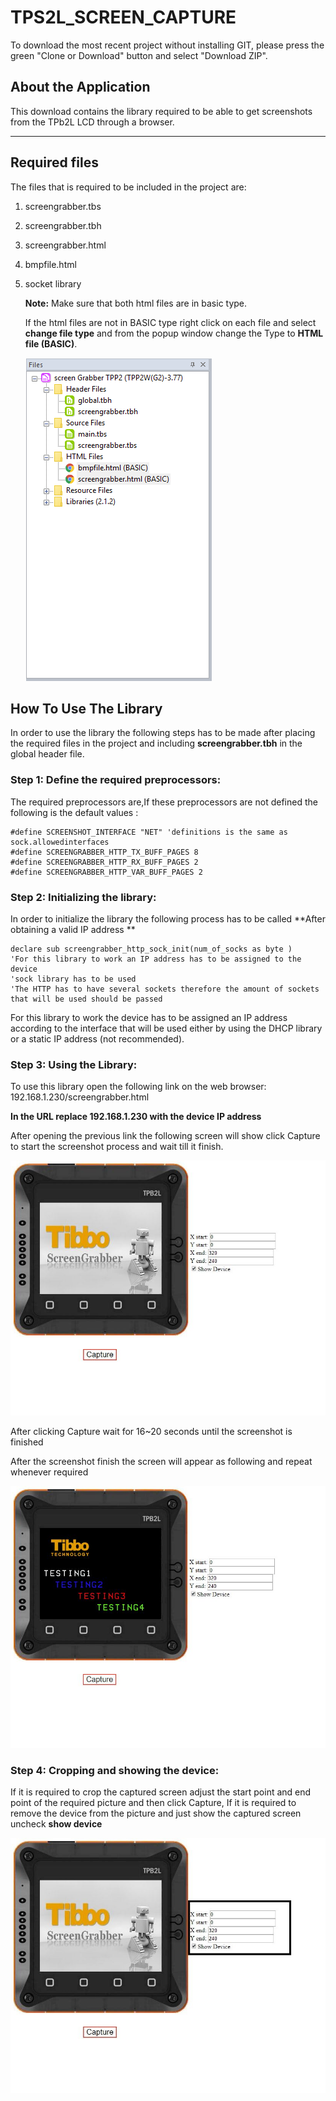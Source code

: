 # TPS2L_SCREEN_CAPTURE

To download the most recent project without installing GIT, please press the green "Clone or Download" button and select "Download ZIP".

## About the Application

This download contains the library required to be able to get screenshots from the TPb2L LCD through a browser.

---

## Required files

The files that is required to be included in the project are:

1. screengrabber.tbs

2. screengrabber.tbh

3. screengrabber.html

4. bmpfile.html

5. socket library

   **Note:**
   Make sure that both html files are in basic type.

   If the html files are not in BASIC type right click on each file and select **change file type** and from the popup window change the Type to **HTML file (BASIC)**.

   ![HTML_edit](HTML_edit.PNG)

## How To Use The Library

In order to use the library the following steps has to be made after placing the required files in the project and including  **screengrabber.tbh** in the global header file.

### Step 1: Define the required preprocessors:

The required preprocessors are,If these preprocessors are not defined the following is the default values :

```basic
#define SCREENSHOT_INTERFACE "NET" 'definitions is the same as sock.allowedinterfaces
#define SCREENGRABBER_HTTP_TX_BUFF_PAGES 8 
#define SCREENGRABBER_HTTP_RX_BUFF_PAGES 2 
#define SCREENGRABBER_HTTP_VAR_BUFF_PAGES 2
```

### Step 2: Initializing the library:

In order to initialize the library the following process has to be called **After obtaining a valid IP address **

```basic
declare sub screengrabber_http_sock_init(num_of_socks as byte )
'For this library to work an IP address has to be assigned to the device
'sock library has to be used 
'The HTTP has to have several sockets therefore the amount of sockets that will be used should be passed

```

For this library to work the device has to be assigned an IP address according to the interface that will be used either by using the DHCP library or a static IP address (not recommended).

### Step 3: Using the Library:

To use this library open the following link on the web browser: 192.168.1.230/screengrabber.html

**In the URL replace 192.168.1.230 with the device IP address**

After opening the previous link the following screen will show click Capture to start the screenshot process and wait till it finish. 

![startscreen](startscreen.JPG)

After clicking Capture wait for 16~20 seconds until the screenshot is finished 

After the screenshot finish the screen will appear as following and repeat whenever required

![Capture](Capture.JPG)

### Step 4: Cropping and showing the device:

If it is required to crop the captured screen adjust the start point and end point of the required picture and then click Capture, If it is required to remove the device from the picture and just show the captured screen uncheck **show device**

![startscreen_highlight](startscreen_highlight.JPG)
